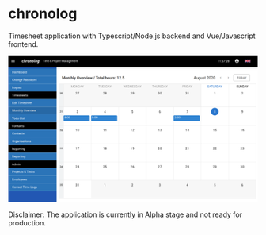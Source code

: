 # chronolog

Timesheet application with Typescript/Node.js backend and Vue/Javascript frontend.

![screenshot](screenshot.png "Chronmolog Application")

Disclaimer: The application is currently in Alpha stage and not ready for production.